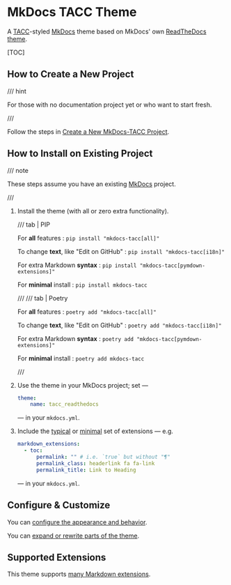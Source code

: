 # MkDocs TACC Theme

A [TACC](https://www.tacc.utexas.edu/)-styled [MkDocs](https://www.mkdocs.org/) theme based on MkDocs' own [ReadTheDocs theme](https://www.mkdocs.org/user-guide/choosing-your-theme/#readthedocs).

[TOC]

<style>
dt::after {
    content: ": ";
    display: inline;
}
dd {
    margin-left: 0;
}
dd:not(:last-child) {
    margin-bottom: 1em;
}
dl strong {
    font-weight: var(--medium);
}
</style>

## How to Create a New Project

/// hint

For those with no documentation project yet or who want to start fresh.

///

Follow the steps in [Create a New MkDocs-TACC Project](https://github.com/TACC/mkdocs-tacc/#create-a-new-mkdocs-tacc-project).

## How to Install on Existing Project

/// note

These steps assume you have an existing [MkDocs](https://www.mkdocs.org/) project.

///

1. Install the theme (with all or zero extra functionality).

    /// tab | PIP

    For **all** features
    : `pip install "mkdocs-tacc[all]"`
    
    To change **text**, like "Edit on GitHub"
    : `pip install "mkdocs-tacc[i18n]"`
    
    For extra Markdown **syntax**
    : `pip install "mkdocs-tacc[pymdown-extensions]"`
    
    For **minimal** install
    : `pip install mkdocs-tacc`


    ///
    /// tab | Poetry

    For **all** features
    : `poetry add "mkdocs-tacc[all]"`
    
    To change **text**, like "Edit on GitHub"
    : `poetry add "mkdocs-tacc[i18n]"`
    
    For extra Markdown **syntax**
    : `poetry add "mkdocs-tacc[pymdown-extensions]"`
    
    For **minimal** install
    : `poetry add mkdocs-tacc`

    ///

2. Use the theme in your MkDocs project; set —

    ```yaml
    theme:
        name: tacc_readthedocs
    ```

    — in your `mkdocs.yml`.

3. Include the [typical][exts-typ] or [minimal][exts-min] set of extensions — e.g.

    ```yaml
    markdown_extensions:
      - toc:
          permalink: "" # i.e. `true` but without "¶"
          permalink_class: headerlink fa fa-link
          permalink_title: Link to Heading
    ```

    — in your `mkdocs.yml`.

[exts-min]: extensions.md#minimal
[exts-typ]: extensions.md#typical

## Configure & Customize

You can [configure the appearance and behavior](configure.md).

You can [expand or rewrite parts of the theme](customize.md).

## Supported Extensions

This theme supports [many Markdown extensions](extensions.md).
